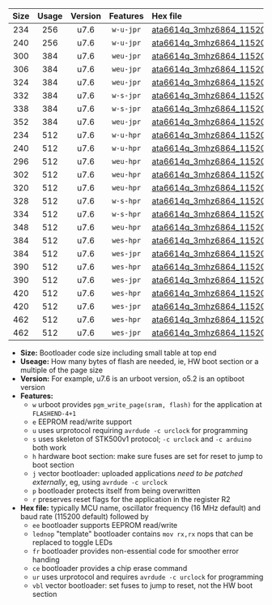 |Size|Usage|Version|Features|Hex file|
|:-:|:-:|:-:|:-:|:--|
|234|256|u7.6|`w-u-jpr`|[ata6614q_3mhz6864_115200bps_ur_vbl.hex](https://raw.githubusercontent.com/stefanrueger/urboot/main/ata6614q_3mhz6864_115200bps_ur_vbl.hex)|
|240|256|u7.6|`w-u-jpr`|[ata6614q_3mhz6864_115200bps_lednop_ur_vbl.hex](https://raw.githubusercontent.com/stefanrueger/urboot/main/ata6614q_3mhz6864_115200bps_lednop_ur_vbl.hex)|
|300|384|u7.6|`weu-jpr`|[ata6614q_3mhz6864_115200bps_ee_ur_vbl.hex](https://raw.githubusercontent.com/stefanrueger/urboot/main/ata6614q_3mhz6864_115200bps_ee_ur_vbl.hex)|
|306|384|u7.6|`weu-jpr`|[ata6614q_3mhz6864_115200bps_ee_lednop_ur_vbl.hex](https://raw.githubusercontent.com/stefanrueger/urboot/main/ata6614q_3mhz6864_115200bps_ee_lednop_ur_vbl.hex)|
|324|384|u7.6|`weu-jpr`|[ata6614q_3mhz6864_115200bps_ee_lednop_fr_ur_vbl.hex](https://raw.githubusercontent.com/stefanrueger/urboot/main/ata6614q_3mhz6864_115200bps_ee_lednop_fr_ur_vbl.hex)|
|332|384|u7.6|`w-s-jpr`|[ata6614q_3mhz6864_115200bps_vbl.hex](https://raw.githubusercontent.com/stefanrueger/urboot/main/ata6614q_3mhz6864_115200bps_vbl.hex)|
|338|384|u7.6|`w-s-jpr`|[ata6614q_3mhz6864_115200bps_lednop_vbl.hex](https://raw.githubusercontent.com/stefanrueger/urboot/main/ata6614q_3mhz6864_115200bps_lednop_vbl.hex)|
|352|384|u7.6|`weu-jpr`|[ata6614q_3mhz6864_115200bps_ee_lednop_fr_ce_ur_vbl.hex](https://raw.githubusercontent.com/stefanrueger/urboot/main/ata6614q_3mhz6864_115200bps_ee_lednop_fr_ce_ur_vbl.hex)|
|234|512|u7.6|`w-u-hpr`|[ata6614q_3mhz6864_115200bps_ur.hex](https://raw.githubusercontent.com/stefanrueger/urboot/main/ata6614q_3mhz6864_115200bps_ur.hex)|
|240|512|u7.6|`w-u-hpr`|[ata6614q_3mhz6864_115200bps_lednop_ur.hex](https://raw.githubusercontent.com/stefanrueger/urboot/main/ata6614q_3mhz6864_115200bps_lednop_ur.hex)|
|296|512|u7.6|`weu-hpr`|[ata6614q_3mhz6864_115200bps_ee_ur.hex](https://raw.githubusercontent.com/stefanrueger/urboot/main/ata6614q_3mhz6864_115200bps_ee_ur.hex)|
|302|512|u7.6|`weu-hpr`|[ata6614q_3mhz6864_115200bps_ee_lednop_ur.hex](https://raw.githubusercontent.com/stefanrueger/urboot/main/ata6614q_3mhz6864_115200bps_ee_lednop_ur.hex)|
|320|512|u7.6|`weu-hpr`|[ata6614q_3mhz6864_115200bps_ee_lednop_fr_ur.hex](https://raw.githubusercontent.com/stefanrueger/urboot/main/ata6614q_3mhz6864_115200bps_ee_lednop_fr_ur.hex)|
|328|512|u7.6|`w-s-hpr`|[ata6614q_3mhz6864_115200bps.hex](https://raw.githubusercontent.com/stefanrueger/urboot/main/ata6614q_3mhz6864_115200bps.hex)|
|334|512|u7.6|`w-s-hpr`|[ata6614q_3mhz6864_115200bps_lednop.hex](https://raw.githubusercontent.com/stefanrueger/urboot/main/ata6614q_3mhz6864_115200bps_lednop.hex)|
|348|512|u7.6|`weu-hpr`|[ata6614q_3mhz6864_115200bps_ee_lednop_fr_ce_ur.hex](https://raw.githubusercontent.com/stefanrueger/urboot/main/ata6614q_3mhz6864_115200bps_ee_lednop_fr_ce_ur.hex)|
|384|512|u7.6|`wes-hpr`|[ata6614q_3mhz6864_115200bps_ee.hex](https://raw.githubusercontent.com/stefanrueger/urboot/main/ata6614q_3mhz6864_115200bps_ee.hex)|
|384|512|u7.6|`wes-jpr`|[ata6614q_3mhz6864_115200bps_ee_vbl.hex](https://raw.githubusercontent.com/stefanrueger/urboot/main/ata6614q_3mhz6864_115200bps_ee_vbl.hex)|
|390|512|u7.6|`wes-hpr`|[ata6614q_3mhz6864_115200bps_ee_lednop.hex](https://raw.githubusercontent.com/stefanrueger/urboot/main/ata6614q_3mhz6864_115200bps_ee_lednop.hex)|
|390|512|u7.6|`wes-jpr`|[ata6614q_3mhz6864_115200bps_ee_lednop_vbl.hex](https://raw.githubusercontent.com/stefanrueger/urboot/main/ata6614q_3mhz6864_115200bps_ee_lednop_vbl.hex)|
|420|512|u7.6|`wes-hpr`|[ata6614q_3mhz6864_115200bps_ee_lednop_fr.hex](https://raw.githubusercontent.com/stefanrueger/urboot/main/ata6614q_3mhz6864_115200bps_ee_lednop_fr.hex)|
|420|512|u7.6|`wes-jpr`|[ata6614q_3mhz6864_115200bps_ee_lednop_fr_vbl.hex](https://raw.githubusercontent.com/stefanrueger/urboot/main/ata6614q_3mhz6864_115200bps_ee_lednop_fr_vbl.hex)|
|462|512|u7.6|`wes-hpr`|[ata6614q_3mhz6864_115200bps_ee_lednop_fr_ce.hex](https://raw.githubusercontent.com/stefanrueger/urboot/main/ata6614q_3mhz6864_115200bps_ee_lednop_fr_ce.hex)|
|462|512|u7.6|`wes-jpr`|[ata6614q_3mhz6864_115200bps_ee_lednop_fr_ce_vbl.hex](https://raw.githubusercontent.com/stefanrueger/urboot/main/ata6614q_3mhz6864_115200bps_ee_lednop_fr_ce_vbl.hex)|

- **Size:** Bootloader code size including small table at top end
- **Useage:** How many bytes of flash are needed, ie, HW boot section or a multiple of the page size
- **Version:** For example, u7.6 is an urboot version, o5.2 is an optiboot version
- **Features:**
  + `w` urboot provides `pgm_write_page(sram, flash)` for the application at `FLASHEND-4+1`
  + `e` EEPROM read/write support
  + `u` uses urprotocol requiring `avrdude -c urclock` for programming
  + `s` uses skeleton of STK500v1 protocol; `-c urclock` and `-c arduino` both work
  + `h` hardware boot section: make sure fuses are set for reset to jump to boot section
  + `j` vector bootloader: uploaded applications *need to be patched externally*, eg, using `avrdude -c urclock`
  + `p` bootloader protects itself from being overwritten
  + `r` preserves reset flags for the application in the register R2
- **Hex file:** typically MCU name, oscillator frequency (16 MHz default) and baud rate (115200 default) followed by
  + `ee` bootloader supports EEPROM read/write
  + `lednop` "template" bootloader contains `mov rx,rx` nops that can be replaced to toggle LEDs
  + `fr` bootloader provides non-essential code for smoother error handing
  + `ce` bootloader provides a chip erase command
  + `ur` uses urprotocol and requires `avrdude -c urclock` for programming
  + `vbl` vector bootloader: set fuses to jump to reset, not the HW boot section
